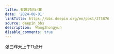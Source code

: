 ```yaml
---
title: 有趣时间计算
date: '2024-08-01'
linkTitle: https://bbs.deepin.org/en/post/275876
source: deepin_bbs
description:  WangZhongyun 
disable_comments: true
---
```

张三昨天上午11点开
